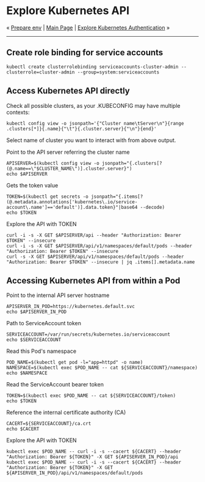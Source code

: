 # Explore Kubernetes API

« [Prepare env](01-prepare-env.md) | [Main Page](../../README.md) | [Explore Kubernetes Authentication](03-explorer-k8s-auth.md) »

---

## Create role binding for service accounts

```shell
kubectl create clusterrolebinding serviceaccounts-cluster-admin --clusterrole=cluster-admin --group=system:serviceaccounts
```

## Access Kubernetes API directly

Check all possible clusters, as your .KUBECONFIG may have multiple contexts:

```
kubectl config view -o jsonpath='{"Cluster name\tServer\n"}{range .clusters[*]}{.name}{"\t"}{.cluster.server}{"\n"}{end}'
```

<!--
kubectl config view -o jsonpath='{"Cluster name\tServer\n"}{range .clusters[*]}{.name}{"\t"}{.cluster.server}{"\n"}{end}'
-->

Select name of cluster you want to interact with from above output.
<!--
var::set-required "Input the cluster name" "CLUSTER_NAME"
var::save "CLUSTER_NAME"
-->

Point to the API server referring the cluster name

```shell
APISERVER=$(kubectl config view -o jsonpath="{.clusters[?(@.name==\"$CLUSTER_NAME\")].cluster.server}")
echo $APISERVER
```

Gets the token value

```shell
TOKEN=$(kubectl get secrets -o jsonpath="{.items[?(@.metadata.annotations['kubernetes\.io/service-account\.name']=='default')].data.token}"|base64 --decode)
echo $TOKEN
```

Explore the API with TOKEN

```shell
curl -i -s -X GET $APISERVER/api --header "Authorization: Bearer $TOKEN" --insecure
curl -i -s -X GET $APISERVER/api/v1/namespaces/default/pods --header "Authorization: Bearer $TOKEN" --insecure
curl -s -X GET $APISERVER/api/v1/namespaces/default/pods --header "Authorization: Bearer $TOKEN" --insecure | jq .items[].metadata.name
```

## Accessing Kubernetes API from within a Pod

Point to the internal API server hostname

```shell
APISERVER_IN_POD=https://kubernetes.default.svc
echo $APISERVER_IN_POD
```

Path to ServiceAccount token

```shell
SERVICEACCOUNT=/var/run/secrets/kubernetes.io/serviceaccount
echo $SERVICEACCOUNT
```

Read this Pod's namespace

```shell
POD_NAME=$(kubectl get pod -l="app=httpd" -o name)
NAMESPACE=$(kubectl exec $POD_NAME -- cat ${SERVICEACCOUNT}/namespace)
echo $NAMESPACE
```

Read the ServiceAccount bearer token

```shell
TOKEN=$(kubectl exec $POD_NAME -- cat ${SERVICEACCOUNT}/token)
echo $TOKEN
```

Reference the internal certificate authority (CA)

```shell
CACERT=${SERVICEACCOUNT}/ca.crt
echo $CACERT
```

Explore the API with TOKEN

```shell
kubectl exec $POD_NAME -- curl -i -s --cacert ${CACERT} --header "Authorization: Bearer ${TOKEN}" -X GET ${APISERVER_IN_POD}/api
kubectl exec $POD_NAME -- curl -i -s --cacert ${CACERT} --header "Authorization: Bearer ${TOKEN}" -X GET ${APISERVER_IN_POD}/api/v1/namespaces/default/pods
```
